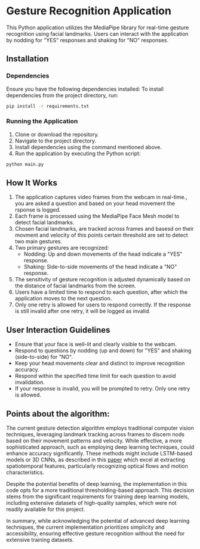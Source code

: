 
# Gesture Recognition Application

This Python application utilizes the MediaPipe library for real-time gesture recognition using facial landmarks. Users can interact with the application by nodding for "YES" responses and shaking for "NO" responses.

## Installation

### Dependencies

Ensure you have the following dependencies installed:
To install dependencies from the project directory, run:

```bash
pip install -r requirements.txt
```

### Running the Application

1. Clone or download the repository.
2. Navigate to the project directory.
3. Install dependencies using the command mentioned above.
4. Run the application by executing the Python script:

```bash
python main.py
```

## How It Works

1. The application captures video frames from the webcam in real-time., you are asked a question and based on your head movement the rsponse is logged.
2. Each frame is processed using the MediaPipe Face Mesh model to detect facial landmarks.
3. Chosen facial landmarks, are tracked across frames and basesd on their movment and velocity of this points certain threshold are set to detect two main gestures.
4. Two primary gestures are recognized:
   - Nodding: Up and down movements of the head indicate a "YES" response.
   - Shaking: Side-to-side movements of the head indicate a "NO" response.
5. The sensitivity of gesture recognition is adjusted dynamically based on the distance of facial landmarks from the screen.
6. Users have a limited time to respond to each question, after which the application moves to the next question.
7. Only one retry is allowed for users to respond correctly. If the response is still invalid after one retry, it will be logged as invalid.


## User Interaction Guidelines

- Ensure that your face is well-lit and clearly visible to the webcam.
- Respond to questions by nodding (up and down) for "YES" and shaking (side-to-side) for "NO".
- Keep your head movements clear and distinct to improve recognition accuracy.
- Respond within the specified time limit for each question to avoid invalidation.
- If your response is invalid, you will be prompted to retry. Only one retry is allowed.


## Points about the algorithm:
The current gesture detection algorithm employs traditional computer vision techniques, leveraging landmark tracking across frames to discern nods based on their movement patterns and velocity. While effective, a more sophisticated approach, such as employing deep learning techniques, could enhance accuracy significantly. These methods might include LSTM-based models or 3D CNNs, as described in this [paper](https://link.springer.com/article/10.1007/s12555-022-0051-6) which excel at extracting spatiotemporal features, particularly recognizing optical flows and motion characteristics.

Despite the potential benefits of deep learning, the implementation in this code opts for a more traditional thresholding-based approach. This decision stems from the significant requirements for training deep learning models, including extensive datasets of high-quality samples, which were not readily available for this project.

In summary, while acknowledging the potential of advanced deep learning techniques, the current implementation prioritizes simplicity and accessibility, ensuring effective gesture recognition without the need for extensive training datasets.